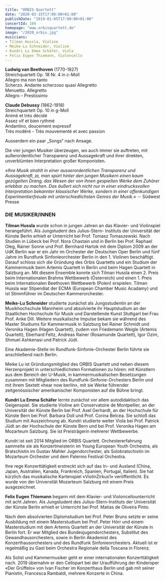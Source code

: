 ```yaml
---
title: "ORBIS Quartett"
date: "2020-03-15T17:00:00+01:00"
publishDate: "2019-01-05T17:00:00+01:00"
concertId: 104
homepage: "www.orbisquartett.de"
image: "/2020_orbis.jpg"
musicians:
- Tilman Hussla, Violine
- Meike-Lu Schneider, Violine
- Kundri Lu Emma Schäfer, Viola
- Felix Eugen Thiemann, Violoncello
---
```


__Ludwig van Beethoven__ (1770-1827)  
Streichquartett Op. 18 Nr. 4 in c-Moll  
Allegro ma non tanto  
Scherzo. Andante scherzoso quasi Allegretto  
Menuetto. Allegretto  
Allegro – Prestissimo  

__Claude Debussy__ (1862-1918)  
Streichquartett Op. 10 in g-Moll  
Animé et très décidé  
Assez vif et bien rythmé  
Andantino, doucement expressif  
Très modéré - Très mouvementé et avec passion  

Ausserdem ein paar „Songs“ nach Ansage.

Die vier jungen Musiker überzeugen, wo auch immer sie auftreten, mit außerordentlicher Transparenz und Aussagekraft
und ihrer direkten, unverblümten Interpretation großer Komponisten. 

_«Ihre Musik strahlt in einer ausserordentlichen Transparenz und Aussagekraft, ja, man spürt hinter den jungen Musikern
einen kaum gezügelten Drang, das Wesen der von ihnen gespielten Werke dem Zuhörer erlebbar zu machen. Das äußert sich
nicht nur in einer eindrucksvollen Interpretation bekannter klassischer Werke, sondern in einer offenkundigen
Experimentierfreude mit unterschiedlichsten Genres der Musik.»_ -- Südwest Presse

### DIE MUSIKER/INNEN

__Tilman Hussla__ wurde schon in jungen Jahren an das Klavier- und Violinspiel
herangeführt. Als Jungstudent des Julius-Stern- Instituts der Universität der
Künste Berlin erhielt er Unterricht bei Prof. Tomasz Tomaszewski.
Nach Studien in Lübeck bei Prof. Nora Chastain und in Berlin bei Prof. Raphael
Oleg, Rainer Sonne und Prof. Bernhard Hartok mit dem Diplom 2009 an der
UdK Berlin war er ein Jahr im Orchester der Deutschen Oper Berlin und fünf
Jahre im Rundfunk Sinfonieorchester Berlin in den 1. Violinen beschäftigt.
Darauf schloss sich die Gründung des Orbis Quartetts und ein Studium der
Kammermusik beim Artemis Quartett in Berlin und beim Hagen Quartett in
Salzburg an. Mit diesem Ensemble konnte sich Tilman Hussla einen 2. Preis
beim Internationalen Brahms Wettbewerb (Österreich) und einen 1. Preis beim
Internationalen Beethoven Wettbewerb (Polen) erspielen.
Tilman Hussla war Stipendiat der ECMA (European Chamber Music Acadamy)
und ist Stimmführer im Deutschen Kammerorchester.

__Meike-Lu Schneider__ studierte zunächst als Jungsstudentin an der
Musikhochschule Mannheim und absolvierte ihr Hauptstudium an der 
Staatlichen Hochschule für Musik und Darstellende Kunst Stuttgart bei Frau 
Prof. Anke Dill. Weitere musikalische Impulse bekam sie während des Master
Studiums für Kammermusik in Salzburg bei Rainer Schmidt und Veronika Hagen
(Hagen Quartett), zudem von Friedemann Weigle (Artemis Quartett), Eberhard 
Feltz, Andreas Rainer (Rosamunde Quartett), Igor Ozim, Shmuel Ashkenasi und 
Patrick Jüdt.

Eine Akademie-Stelle im Rundfunk-Sinfonie-Orchester Berlin führte sie 
anschließend nach Berlin.

Meike Lu ist Gründungsmitglied des ORBIS Quartett und neben diesem Herzenprojekt 
in unterschiedlichsten Formationen zu hören: mit Künstlern aus dem
Bereich der U-Musik, in kammermusikalischen Besetzungen zusammen mit
Mitgliedern des Rundfunk-Sinfonie-Orchesters Berlin und mit ihrem Sextett
«hear now berlin», mit sie Werke führender zeitgenössischer amerikanischer
Komponisten auf die Bühne bringt.

__Kundri Lu Emma Schäfer__ lernte zunächst vor allem autodidaktisch
das Geigenspiel. Sie studierte Violine am Conservatoire de Montpellier, an der
Universität der Künste Berlin bei Prof. Axel Gerhardt, an der Hochschule für
Künste Bern bei Prof. Barbara Doll und Prof. Corina Belcea. Sie schloß das
Studium mit Auszeichnung ab. Kundri studierte weiter Viola bei Prof. Patrick
Jüdt an der Hochschule der Künste Bern und bei Prof. Veronika Hagen am Mozarteum
Salzburg. Sie ist Preisträgerin mehrerer Wettbewerbe.

Kundri ist seit 2014 Mitglied im ORBIS Quartett. Orchestererfahrung sammelte
sie als Konzertmeisterin im Young European Youth Orchestra, als Bratschistin
im Gustav Mahler Jugendorchester, als Solobratschistin im Mozarteum Orchester
und dem Palermo Festival Orchestra.

Ihre rege Konzerttätigkeit erstreckt sich auf das In- und Ausland (China, Japan,
Australien, Kanada, Frankreich, Spanien, Portugal, Italien). Sie hat kürzlich
das musikalische Kartenspiel «ViolinZirkus1» veröffentlicht. Es wurde von der
Universität Mozarteum Salzburg mit einem Preis ausgezeichnet.

__Felix Eugen Thiemann__ begann mit dem Klavier- und Violoncellounterricht
mit acht Jahren. Als Jungstudent des Julius-Stern-Instituts der Universität der
Künste Berlin erhielt er Unterricht bei Prof. Matias de Oliveira Pinto.

Nach dem absolvierten Diplomstudium bei Prof. Peter Bruns setzte er seine
Ausbildung mit einem Masterstudium bei Prof. Peter Hörr und einem Masterstudium
mit dem Artemis Quartett an der Universität der Künste in Berlin fort.
Er war Mitglied des Bundesjugendorchesters, Substitut des Gewandhausorchesters,
sowie in Berlin Akademist des Konzerthausorchesters und des Rundfunk
Sinfonieorchesters. Aktuell ist er regelmäßig zu Gast beim Orchestra Regionale
della Toscana in Florenz.

Als Solist und Kammermusiker geht er einer internationalen Konzerttätigkeit
nach. 2019 übernahm er den Cellopart bei der Uraufführung der Kinderoper
«Der Grüffelo» von Ivan Fischer im Konzerthaus Berlin und gab mit seiner
Pianistin, Francesca Rambaldi, mehrere Konzerte in China.
